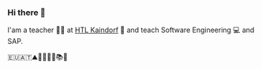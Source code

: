 ### Hi there 👋

I'am a teacher 👨‍🏫 at [HTL Kaindorf](https://www.htl-kaindorf.at/) 🏫 and teach Software Engineering 💻 and SAP. 

🇪🇺🇦🇹⛰️🏃🏊🏻🚴📚🎾
